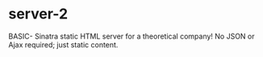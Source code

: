 # server-2
 BASIC- Sinatra static HTML server for a theoretical company! No JSON or Ajax required; just static content.
